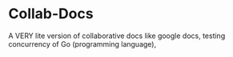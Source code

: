 # Collab-Docs
A VERY lite version of collaborative docs like google docs, testing concurrency of Go (programming language), 

